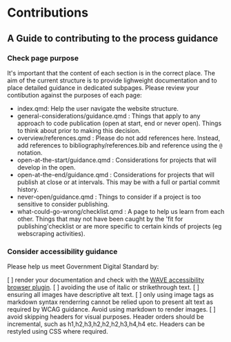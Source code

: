# Contributions

## A Guide to contributing to the process guidance

### Check page purpose

It's important that the content of each section is in the correct place. The aim of the
current structure is to provide lighweight documentation and to place detailed guidance
in dedicated subpages. Please review your contibution against the purposes of each page:

* index.qmd: Help the user navigate the website structure.
* general-considerations/guidance.qmd : Things that apply to any approach to code
publication (open at start, end or never open). Things to think about prior to making
this decision.
* overview/references.qmd : Please do not add references here. Instead,
add references to bibliography/references.bib and reference using the `@` notation.
* open-at-the-start/guidance.qmd : Considerations for projects that will develop in
the open.
* open-at-the-end/guidance.qmd : Considerations for projects that will publish at
close or at intervals. This may be with a full or partial commit history.
* never-open/guidance.qmd : Things to consider if a project is too sensitive to
consider publishing.
* what-could-go-wrong/checklist.qmd : A page to help us learn from each other.
Things that may not have been caught by the 'fit for publishing'checklist or are more
specific to certain kinds of projects (eg webscraping activities).

### Consider accessibility guidance

Please help us meet Government Digital Standard by:

[ ] render your documentation and check with the [WAVE accessibility browser plugin](https://wave.webaim.org/extension/).
[ ] avoiding the use of italic or strikethrough text.
[ ] ensuring all images have descriptive alt text.
[ ] only using image tags as markdown syntax renderring cannot be relied upon to
present alt text as required by WCAG guidance. Avoid using markdown to render images.
[ ] avoid skipping headers for visual purposes. Header orders should be incremental,
such as h1,h2,h3,h2,h2,h2,h3,h4,h4 etc. Headers can be restyled using CSS where
required.
